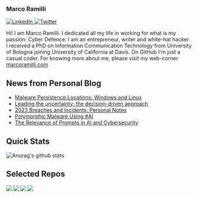 ### Marco Ramilli

<p align="left">
 <a href="https://www.linkedin.com/in/marcoramilli/" target="_blank">
    <img src="https://img.shields.io/badge/LinkedIn-%230077B5.svg?&style=flat-square&logo=linkedin&logoColor=white&color=071A2C" alt="LinkedIn">
 <a href="https://twitter.com/Marco_Ramilli/" target="_blank">
    <img src="https://img.shields.io/badge/Twitter-%231877F2.svg?&style=flat-square&logo=twitter&logoColor=white&color=071A2C" alt="Twitter">
  </a>
</p>

Hi! I am Marco Ramilli. I dedicated all my life in working for what is my passion: Cyber Defence. I am an entrepreneur, writer and white-hat hacker. I received a PhD on Information Communication Technology from University of Bologna joining University of California at Davis. On GitHub I'm just a casual coder. For knowing more about me, please visit my web-corner [marcoramilli.com](https://marcoramilli.com) 

## News from Personal Blog
<!--START_SECTION:feed-->
* [Malware Persistence Locations: Windows and Linux](https:&#x2F;&#x2F;marcoramilli.com&#x2F;2023&#x2F;09&#x2F;23&#x2F;malware-persistence-locations-windows-and-linux&#x2F;)
* [Leading the uncertainty: the decision-driven approach](https:&#x2F;&#x2F;marcoramilli.com&#x2F;2023&#x2F;09&#x2F;14&#x2F;leading-the-uncertainty-the-decision-driven-approach&#x2F;)
* [2023 Breaches and Incidents: Personal Notes](https:&#x2F;&#x2F;marcoramilli.com&#x2F;2023&#x2F;06&#x2F;22&#x2F;2023-breaches-and-incidents-personal-notes&#x2F;)
* [Polymorphic Malware Using #AI](https:&#x2F;&#x2F;marcoramilli.com&#x2F;2023&#x2F;05&#x2F;25&#x2F;polymorphic-malware-using-ai&#x2F;)
* [The Relevance of Prompts in AI and Cybersecurity](https:&#x2F;&#x2F;marcoramilli.com&#x2F;2023&#x2F;04&#x2F;30&#x2F;the-relevance-of-prompts-in-ai-and-cybersecurity&#x2F;)
<!--END_SECTION:feed-->

## Quick Stats
![Anurag's github stats](https://github-readme-stats.vercel.app/api?username=marcoramilli&show_icons=true&hide_border=true&hide=contribs,prs])

## Selected Repos
<a href="https://github.com/marcoramilli/MalwareTrainingSets">
  <img align="left" src="https://github-readme-stats.vercel.app/api/pin/?username=marcoramilli&repo=MalwareTrainingSets" />
</a>
<a href="https://github.com/marcoramilli/PhishingKitTracker">
  <img align="left" src="https://github-readme-stats.vercel.app/api/pin/?username=marcoramilli&repo=PhishingKitTracker" />
</a>
<a href="https://github.com/marcoramilli/malcontrol">
  <img align="left" src="https://github-readme-stats.vercel.app/api/pin/?username=marcoramilli&repo=malcontrol" />
</a>
<a href="https://github.com/marcoramilli/APT34">
  <img align="left" src="https://github-readme-stats.vercel.app/api/pin/?username=marcoramilli&repo=APT34" />
</a>
